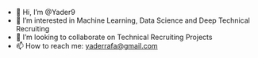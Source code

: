 - 👋 Hi, I’m @Yader9
- 👀 I’m interested in Machine Learning, Data Science and Deep Technical Recruiting
- 💞️ I’m looking to collaborate on Technical Recruiting Projects
- 📫 How to reach me: yaderrafa@gmail.com

<!---
Yader9/Yader9 is a ✨ special ✨ repository because its `README.md` (this file) appears on your GitHub profile.
You can click the Preview link to take a look at your changes.
--->
